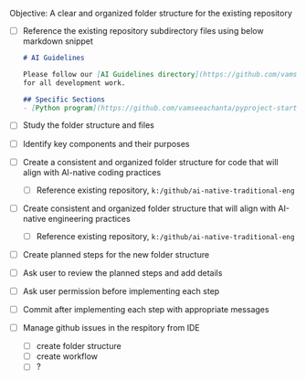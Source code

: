 Objective:  A clear and organized folder structure for the existing repository

- [ ] Reference the existing repository subdirectory files using below markdown snippet

  ```markdown
  # AI Guidelines

  Please follow our [AI Guidelines directory](https://github.com/vamseeachanta/pyproject-starter/tree/master/.ai) 
  for all development work.

  ## Specific Sections
  - [Python program](https://github.com/vamseeachanta/pyproject-starter/blob/master/.ai/code-guidance/AI_ASSISTANT-PYTHON-BASIC.md)


  ```


- [ ] Study the folder structure and files
- [ ] Identify key components and their purposes
- [ ] Create a consistent and organized folder structure for code that will align with AI-native coding practices
  - [ ] Reference existing repository, `k:/github/ai-native-traditional-eng`
- [ ] Create consistent and organized folder structure that will align with AI-native engineering practices
  - [ ] Reference existing repository, `k:/github/ai-native-traditional-eng`
- [ ] Create planned steps for the new folder structure
- [ ] Ask user to review the planned steps and add details
- [ ] Ask user permission before implementing each step
- [ ] Commit after implementing each step with appropriate messages

- [ ] Manage github issues in the respitory from IDE
  - [ ] create folder structure
  - [ ] create workflow
  - [ ] ?